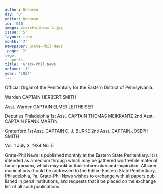 ```yaml
---
author: Unknown
day: '3'
editor: Unknown
id: '010'
image: GratePhilNews-2.jpg
issue: '5'
layout: item
month: '7'
newspaper: Grate-Phil News
_page: '2'
tags:
- sports
title: 'Grate-Phil News'
volume: '1'
year: '1934'
---
```

Official Organ of the Penitentiary for 
the Eastern District of Pennsylvania.

Warden
CAPTAIN HERBERT SMITH

Asst. Warden
CAPTAIN ELMER LEITHEISER

Deputies
Philadelphia
1st Asst. CAPTAIN THOMAS MEIKRANTZ
2nd Asst. CAPTAIN FRANK MARTIN

Graterford
1st Asst. CAPTAIN C. J. BURKE
2nd Asst. CAPTAIN JOSEPH SMITH

Vol. 1 July 3, 1934 No. 5

Grate-Phil News is published monthly at
the Eastern State Penitentiary. It is
intended as a medium through which
may be gathered worthwhile material
for all persons, which may add to their
information and inspiration. All com-
munications should be addressed to the
Editor; Eastern State Penitentiary,
Philadelphia, Pa. Grate-Phil News
wishes to exchange with all papers pub
lished in penal institutions, and requests
that it be placed on the exchange list of
all such publications.